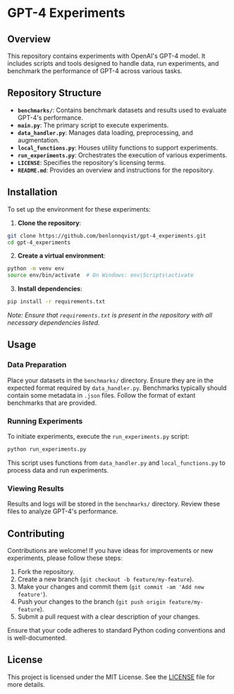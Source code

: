 # GPT-4 Experiments

## Overview

This repository contains experiments with OpenAI's GPT-4 model. It includes scripts and tools designed to handle data, run experiments, and benchmark the performance of GPT-4 across various tasks.

## Repository Structure

- **`benchmarks/`**: Contains benchmark datasets and results used to evaluate GPT-4's performance.
- **`main.py`**: The primary script to execute experiments.
- **`data_handler.py`**: Manages data loading, preprocessing, and augmentation.
- **`local_functions.py`**: Houses utility functions to support experiments.
- **`run_experiments.py`**: Orchestrates the execution of various experiments.
- **`LICENSE`**: Specifies the repository's licensing terms.
- **`README.md`**: Provides an overview and instructions for the repository.

## Installation

To set up the environment for these experiments:

1. **Clone the repository**:

```bash
git clone https://github.com/benlonnqvist/gpt-4_experiments.git
cd gpt-4_experiments
```

2. **Create a virtual environment**:

```bash
python -m venv env
source env/bin/activate  # On Windows: env\Scripts\activate
```

3. **Install dependencies**:

```bash
pip install -r requirements.txt
```

*Note: Ensure that `requirements.txt` is present in the repository with all necessary dependencies listed.*

## Usage

### Data Preparation

Place your datasets in the `benchmarks/` directory. Ensure they are in the expected format required by `data_handler.py`.
Benchmarks typically should contain some metadata in `.json` files. Follow the format of extant benchmarks that are provided. 

### Running Experiments

To initiate experiments, execute the `run_experiments.py` script:

```bash
python run_experiments.py
```

This script uses functions from `data_handler.py` and `local_functions.py` to process data and run experiments.

### Viewing Results

Results and logs will be stored in the `benchmarks/` directory. Review these files to analyze GPT-4's performance.

## Contributing

Contributions are welcome! If you have ideas for improvements or new experiments, please follow these steps:

1. Fork the repository.
2. Create a new branch (`git checkout -b feature/my-feature`).
3. Make your changes and commit them (`git commit -am 'Add new feature'`).
4. Push your changes to the branch (`git push origin feature/my-feature`).
5. Submit a pull request with a clear description of your changes.

Ensure that your code adheres to standard Python coding conventions and is well-documented.

## License

This project is licensed under the MIT License. See the [LICENSE](https://github.com/benlonnqvist/gpt-4_experiments/blob/main/LICENSE) file for more details.

